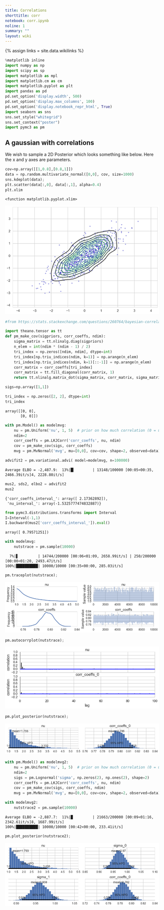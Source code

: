 ```yaml
---
title: Correlations
shorttitle: corr
notebook: corr.ipynb
noline: 1
summary: ""
layout: wiki
---
```

{% assign links = site.data.wikilinks %}



```python
%matplotlib inline
import numpy as np
import scipy as sp
import matplotlib as mpl
import matplotlib.cm as cm
import matplotlib.pyplot as plt
import pandas as pd
pd.set_option('display.width', 500)
pd.set_option('display.max_columns', 100)
pd.set_option('display.notebook_repr_html', True)
import seaborn as sns
sns.set_style("whitegrid")
sns.set_context("poster")
import pymc3 as pm
```




## A gaussian with correlations

We wish to sample a 2D Posterior which looks something like below. Here the x and y axes are parameters.



```python
cov=np.array([[1,0.8],[0.8,1]])
data = np.random.multivariate_normal([0,0], cov, size=1000)
sns.kdeplot(data);
plt.scatter(data[:,0], data[:,1], alpha=0.4)
plt.xlim
```





    <function matplotlib.pyplot.xlim>




![png](corr_files/corr_3_1.png)




```python
#from https://stats.stackexchange.com/questions/260764/bayesian-correlation-matrix-estimation-with-heteroscedastic-uncertainties


```




```python
import theano.tensor as tt
def pm_make_cov(sigpriors, corr_coeffs, ndim):
    sigma_matrix = tt.nlinalg.diag(sigpriors)
    n_elem = int(ndim * (ndim - 1) / 2)
    tri_index = np.zeros([ndim, ndim], dtype=int)
    tri_index[np.triu_indices(ndim, k=1)] = np.arange(n_elem)
    tri_index[np.triu_indices(ndim, k=1)[::-1]] = np.arange(n_elem)
    corr_matrix = corr_coeffs[tri_index]
    corr_matrix = tt.fill_diagonal(corr_matrix, 1)
    return tt.nlinalg.matrix_dot(sigma_matrix, corr_matrix, sigma_matrix)
```




```python
sigs=np.array([1,1])

```




```python
tri_index = np.zeros([2, 2], dtype=int)
tri_index
```





    array([[0, 0],
           [0, 0]])





```python
with pm.Model() as modelmvg: 
    nu = pm.Uniform('nu', 1, 5)  # prior on how much correlation (0 = uniform prior on correlation, oo = no correlation)
    ndim=2
    corr_coeffs = pm.LKJCorr('corr_coeffs', nu, ndim) 
    cov = pm_make_cov(sigs, corr_coeffs)
    mvg = pm.MvNormal('mvg', mu=[0,0], cov=cov, shape=2, observed=data)
```




```python
advifit2 = pm.variational.advi( model=modelmvg, n=100000)
```


    Average ELBO = -2,487.9:  13%|█▎        | 13148/100000 [00:05<00:35, 2466.39it/s]4, 2228.80it/s]




```python
mus2, sds2, elbo2 = advifit2
mus2
```





    {'corr_coeffs_interval_': array([ 2.17362892]),
     'nu_interval_': array(-1.5325777474832887)}





```python
from pymc3.distributions.transforms import Interval
I=Interval(-1,1)
I.backward(mus2['corr_coeffs_interval_']).eval()
```





    array([ 0.79571251])





```python
with modelmvg:
    nutstrace = pm.sample(10000)
```


      7%|▋         | 14744/200000 [00:06<01:09, 2658.99it/s] | 250/200000 [00:00<01:20, 2493.47it/s]
    100%|██████████| 10000/10000 [00:35<00:00, 285.03it/s]




```python
pm.traceplot(nutstrace);
```



![png](corr_files/corr_13_0.png)




```python
pm.autocorrplot(nutstrace);
```



![png](corr_files/corr_14_0.png)




```python
pm.plot_posterior(nutstrace);
```



![png](corr_files/corr_15_0.png)




```python
with pm.Model() as modelmvg2: 
    nu = pm.Uniform('nu', 1, 5)  # prior on how much correlation (0 = uniform prior on correlation, oo = no correlation)
    ndim=2
    sigs = pm.Lognormal('sigma', np.zeros(2), np.ones(2), shape=2)
    corr_coeffs = pm.LKJCorr('corr_coeffs', nu, ndim) 
    cov = pm_make_cov(sigs, corr_coeffs, ndim)
    mvg = pm.MvNormal('mvg', mu=[0,0], cov=cov, shape=2, observed=data)
```




```python
with modelmvg2:
    nutstrace2 = pm.sample(10000)
```


    Average ELBO = -2,887.7:  11%|█         | 21663/200000 [00:09<01:16, 2342.61it/s]8, 1687.99it/s]
    100%|██████████| 10000/10000 [00:42<00:00, 233.41it/s]




```python
pm.plot_posterior(nutstrace2);
```



![png](corr_files/corr_18_0.png)

